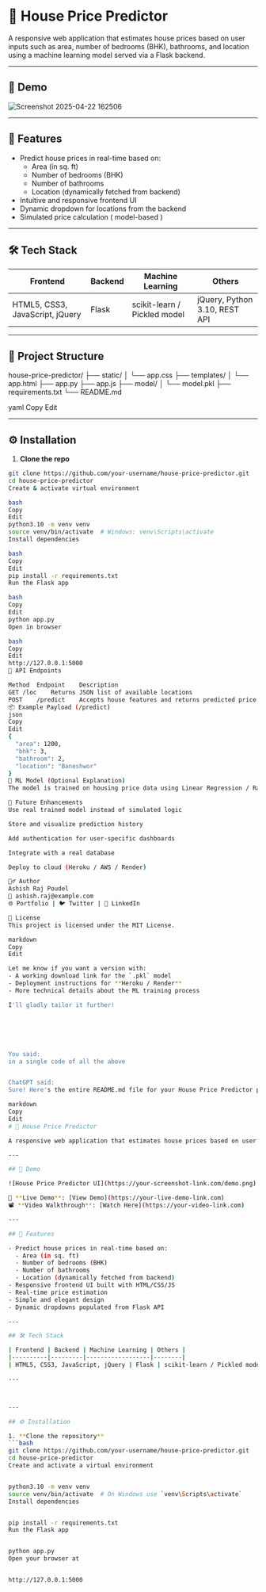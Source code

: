 # 🏡 House Price Predictor

A responsive web application that estimates house prices based on user inputs such as area, number of bedrooms (BHK), bathrooms, and location using a machine learning model served via a Flask backend.

---

## 🚀 Demo

![Screenshot 2025-04-22 162506](https://github.com/user-attachments/assets/2457ca95-5e26-41e8-988f-1014a10692f8)

---

## 📌 Features

- Predict house prices in real-time based on:
  - Area (in sq. ft)
  - Number of bedrooms (BHK)
  - Number of bathrooms
  - Location (dynamically fetched from backend)
- Intuitive and responsive frontend UI
- Dynamic dropdown for locations from the backend
- Simulated price calculation ( model-based )

---

## 🛠️ Tech Stack

| Frontend | Backend | Machine Learning | Others |
|----------|---------|------------------|--------|
| HTML5, CSS3, JavaScript, jQuery | Flask | scikit-learn / Pickled model | jQuery, Python 3.10, REST API |

---
## 📁 Project Structure

house-price-predictor/ ├── static/ │ └── app.css ├── templates/ │ └── app.html ├── app.py ├── app.js ├── model/ │ └── model.pkl ├── requirements.txt └── README.md

yaml
Copy
Edit

---

## ⚙️ Installation

1. **Clone the repo**
```bash
git clone https://github.com/your-username/house-price-predictor.git
cd house-price-predictor
Create & activate virtual environment

bash
Copy
Edit
python3.10 -m venv venv
source venv/bin/activate  # Windows: venv\Scripts\activate
Install dependencies

bash
Copy
Edit
pip install -r requirements.txt
Run the Flask app

bash
Copy
Edit
python app.py
Open in browser

bash
Copy
Edit
http://127.0.0.1:5000
🔌 API Endpoints

Method	Endpoint	Description
GET	/loc	Returns JSON list of available locations
POST	/predict	Accepts house features and returns predicted price
📦 Example Payload (/predict)
json
Copy
Edit
{
  "area": 1200,
  "bhk": 3,
  "bathroom": 2,
  "location": "Baneshwor"
}
🧠 ML Model (Optional Explanation)
The model is trained on housing price data using Linear Regression / RandomForestRegressor. The model is serialized using joblib or pickle and served via Flask API.

📌 Future Enhancements
Use real trained model instead of simulated logic

Store and visualize prediction history

Add authentication for user-specific dashboards

Integrate with a real database

Deploy to cloud (Heroku / AWS / Render)

🙋‍♂️ Author
Ashish Raj Poudel
📧 ashish.raj@example.com
🌐 Portfolio | 🐦 Twitter | 💼 LinkedIn

📜 License
This project is licensed under the MIT License.

markdown
Copy
Edit

Let me know if you want a version with:
- A working download link for the `.pkl` model
- Deployment instructions for **Heroku / Render**
- More technical details about the ML training process

I'll gladly tailor it further!






You said:
in a single code of all the above


ChatGPT said:
Sure! Here's the entire README.md file for your House Price Predictor project written as a single markdown code block, ready to copy and paste:

markdown
Copy
Edit
# 🏡 House Price Predictor

A responsive web application that estimates house prices based on user inputs such as area, number of bedrooms (BHK), bathrooms, and location using a machine learning model served via a Flask backend.

---

## 🚀 Demo

![House Price Predictor UI](https://your-screenshot-link.com/demo.png)

🔗 **Live Demo**: [View Demo](https://your-live-demo-link.com)  
📽️ **Video Walkthrough**: [Watch Here](https://your-video-link.com)

---

## 📌 Features

- Predict house prices in real-time based on:
  - Area (in sq. ft)
  - Number of bedrooms (BHK)
  - Number of bathrooms
  - Location (dynamically fetched from backend)
- Responsive frontend UI built with HTML/CSS/JS
- Real-time price estimation
- Simple and elegant design
- Dynamic dropdowns populated from Flask API

---

## 🛠️ Tech Stack

| Frontend | Backend | Machine Learning | Others |
|----------|---------|------------------|--------|
| HTML5, CSS3, JavaScript, jQuery | Flask | scikit-learn / Pickled model | jQuery, Python 3.10, REST API |

---



---

## ⚙️ Installation

1. **Clone the repository**
```bash
git clone https://github.com/your-username/house-price-predictor.git
cd house-price-predictor
Create and activate a virtual environment


python3.10 -m venv venv
source venv/bin/activate  # On Windows use `venv\Scripts\activate`
Install dependencies


pip install -r requirements.txt
Run the Flask app


python app.py
Open your browser at


http://127.0.0.1:5000




